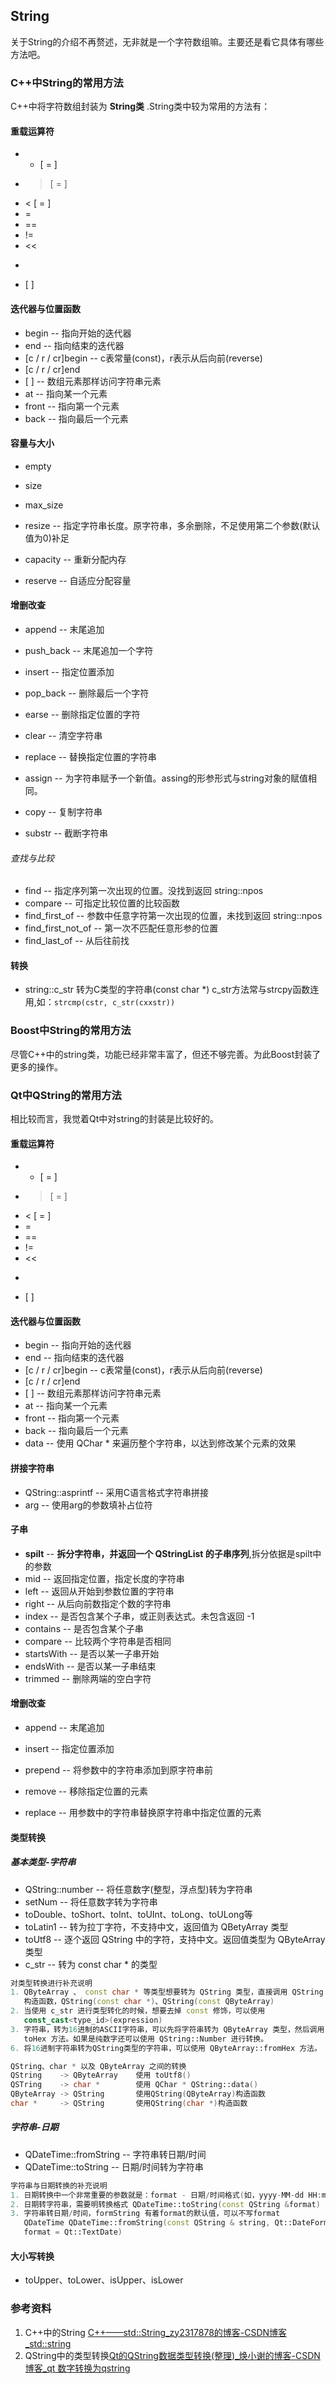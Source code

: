 ## String
关于String的介绍不再赘述，无非就是一个字符数组嘛。主要还是看它具体有哪些方法吧。

### C++中String的常用方法
C++中将字符数组封装为 **String类** .String类中较为常用的方法有：
#### 重载运算符
- + \[ = \]
- > \[ = \]
- < \[ = \]
- = 
- ==  
- !=
- <<
- >> 
- \[ \]


#### 迭代器与位置函数
- begin    --    指向开始的迭代器
- end       --     指向结束的迭代器
- [c / r / cr]begin    --    c表常量(const)，r表示从后向前(reverse)
- [c / r / cr]end
- \[  \]    --    数组元素那样访问字符串元素
- at     --     指向某一个元素
- front    --    指向第一个元素
- back    --    指向最后一个元素



#### 容量与大小
- empty
- size
- max_size

- resize    --    指定字符串长度。原字符串，多余删除，不足使用第二个参数(默认值为0)补足
- capacity    --    重新分配内存
- reserve     --    自适应分配容量


#### 增删改查
- append    --    末尾追加
- push_back    --  末尾追加一个字符
- insert      --    指定位置添加

- pop_back    --    删除最后一个字符
- earse    --    删除指定位置的字符
- clear     --    清空字符串

- replace  --    替换指定位置的字符串
- assign    --    为字符串赋予一个新值。assing的形参形式与string对象的赋值相同。
- copy      --     复制字符串
- substr    --     截断字符串

###### 查找与比较
- find        --    指定序列第一次出现的位置。没找到返回 string::npos
- compare  --  可指定比较位置的比较函数
- find_first_of  --    参数中任意字符第一次出现的位置，未找到返回 string::npos
- find_first_not_of  --    第一次不匹配任意形参的位置
- find_last_of   --    从后往前找


#### 转换
- string::c_str    转为C类型的字符串(const char \*)
c_str方法常与strcpy函数连用,如：`strcmp(cstr, c_str(cxxstr))`




### Boost中String的常用方法
尽管C++中的string类，功能已经非常丰富了，但还不够完善。为此Boost封装了更多的操作。



### Qt中QString的常用方法
相比较而言，我觉着Qt中对string的封装是比较好的。
#### 重载运算符
- + \[ = \]
- > \[ = \]
- < \[ = \]
- = 
- ==  
- !=
- <<
- >> 
- \[ \]

#### 迭代器与位置函数
- begin    --    指向开始的迭代器
- end       --     指向结束的迭代器
- [c / r / cr]begin    --    c表常量(const)，r表示从后向前(reverse)
- [c / r / cr]end
- \[  \]    --    数组元素那样访问字符串元素
- at     --     指向某一个元素
- front    --    指向第一个元素
- back    --    指向最后一个元素
- data    --     使用 QChar * 来遍历整个字符串，以达到修改某个元素的效果

#### 拼接字符串
- QString::asprintf    --    采用C语言格式字符串拼接
- arg    --    使用arg的参数填补占位符

#### 子串
- **spilt**    --    **拆分字符串，并返回一个 QStringList 的子串序列**,拆分依据是spilt中的参数
- mid      --    返回指定位置，指定长度的字符串
- left      --     返回从开始到参数位置的字符串
- right    --     从后向前数指定个数的字符串
- index     --     是否包含某个子串，或正则表达式。未包含返回 -1
- contains     --    是否包含某个子串
- compare    --     比较两个字符串是否相同
- startsWith  --    是否以某一子串开始
- endsWith    --     是否以某一子串结束
- trimmed      --     删除两端的空白字符

#### 增删改查
- append    --    末尾追加
- insert       --    指定位置添加
- prepend   --    将参数中的字符串添加到原字符串前

- remove    --     移除指定位置的元素

- replace    --    用参数中的字符串替换原字符串中指定位置的元素

#### 类型转换
##### 基本类型-字符串
- QString::number    --    将任意数字(整型，浮点型)转为字符串
- setNum    --    将任意数字转为字符串
- toDouble、toShort、toInt、toUInt、toLong、toULong等
- toLatin1    --    转为拉丁字符，不支持中文，返回值为 QBetyArray 类型
- toUtf8      --    逐个返回 QString 中的字符，支持中文。返回值类型为 QByteArray 类型
- c_str         --    转为 const char \* 的类型
```c++
对类型转换进行补充说明
1. QByteArray 、 const char * 等类型想要转为 QString 类型，直接调用 QString 类型的 
   构造函数，QString(const char *)、QString(const QByteArray)
2. 当使用 c_str 进行类型转化的时候，想要去掉 const 修饰，可以使用
   const_cast<type_id>(expression)
3. 字符串，转为16进制的ASCII字符串，可以先将字符串转为 QByteArray 类型，然后调用 
   toHex 方法。如果是纯数字还可以使用 QString::Number 进行转换。
6. 将16进制字符串转为QString类型的字符串，可以使用 QByteArray::fromHex 方法。
```

```c++
QString、char * 以及 QByteArray 之间的转换
QString    -> QByteArray    使用 toUtf8()
QSTring    -> char *        使用 QChar * QString::data()
QByteArray -> QString       使用QString(QByteArray)构造函数
char *     -> QString       使用QString(char *)构造函数
```

##### 字符串-日期
- QDateTime::fromString    --    字符串转日期/时间
- QDateTime::toString        --    日期/时间转为字符串
```c++
字符串与日期转换的补充说明
1. 日期转换中一个非常重要的参数就是：format - 日期/时间格式(如，yyyy-MM-dd HH:mm:ss )。
2. 日期转字符串，需要明转换格式 QDateTime::toString(const QString &format)
3. 字符串转日期/时间，formString 有着format的默认值，可以不写format
   QDateTime QDateTime::fromString(const QString & string, Qt::DateFormat 
   format = Qt::TextDate)
```

#### 大小写转换
- toUpper、toLower、isUpper、isLower

### 参考资料
1. C++中的String [C++——std::String_zy2317878的博客-CSDN博客_std::string](https://blog.csdn.net/zy2317878/article/details/79056289)
2. QString中的类型转换[Qt的QString数据类型转换(整理)_焕小谢的博客-CSDN博客_qt 数字转换为qstring](https://blog.csdn.net/qq_38832450/article/details/103162756)